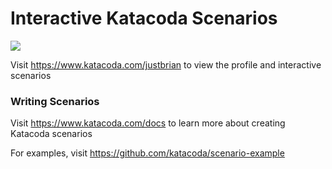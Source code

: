 # Interactive Katacoda Scenarios

[![](http://shields.katacoda.com/katacoda/justbrian/count.svg)](https://www.katacoda.com/justbrian "Get your profile on Katacoda.com")

Visit https://www.katacoda.com/justbrian to view the profile and interactive scenarios

### Writing Scenarios
Visit https://www.katacoda.com/docs to learn more about creating Katacoda scenarios

For examples, visit https://github.com/katacoda/scenario-example
